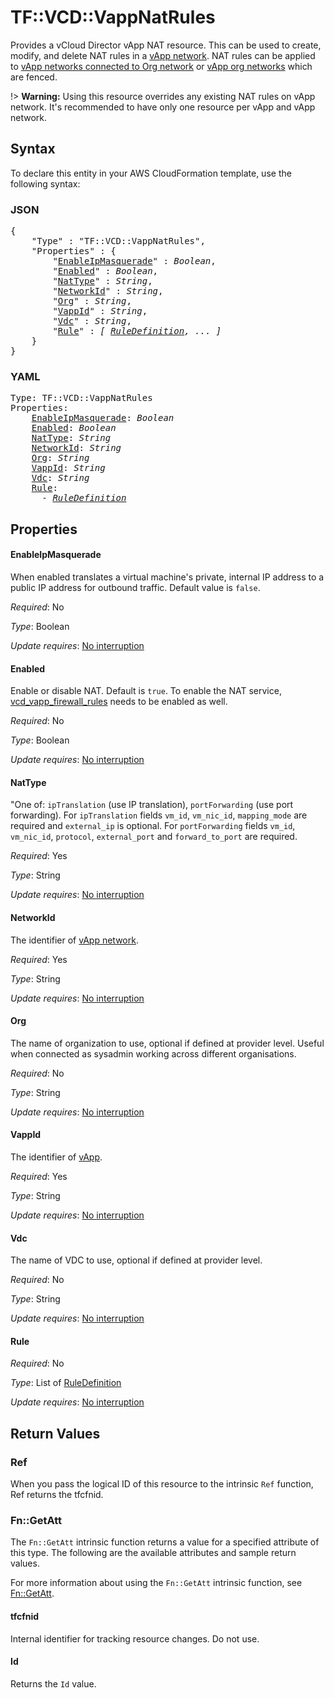 # TF::VCD::VappNatRules

Provides a vCloud Director vApp NAT resource. This can be used to create,
modify, and delete NAT rules in a [vApp network](/docs/providers/vcd/r/vapp_network.html).
NAT rules can be applied to [vApp networks connected to Org network](/docs/providers/vcd/r/vapp_network.html) or [vApp org networks](/docs/providers/vcd/r/vapp_org_network.html) which are fenced.

!> **Warning:** Using this resource overrides any existing NAT rules on vApp network. It's recommended to have only one resource per vApp and vApp network.

## Syntax

To declare this entity in your AWS CloudFormation template, use the following syntax:

### JSON

<pre>
{
    "Type" : "TF::VCD::VappNatRules",
    "Properties" : {
        "<a href="#enableipmasquerade" title="EnableIpMasquerade">EnableIpMasquerade</a>" : <i>Boolean</i>,
        "<a href="#enabled" title="Enabled">Enabled</a>" : <i>Boolean</i>,
        "<a href="#nattype" title="NatType">NatType</a>" : <i>String</i>,
        "<a href="#networkid" title="NetworkId">NetworkId</a>" : <i>String</i>,
        "<a href="#org" title="Org">Org</a>" : <i>String</i>,
        "<a href="#vappid" title="VappId">VappId</a>" : <i>String</i>,
        "<a href="#vdc" title="Vdc">Vdc</a>" : <i>String</i>,
        "<a href="#rule" title="Rule">Rule</a>" : <i>[ <a href="ruledefinition.md">RuleDefinition</a>, ... ]</i>
    }
}
</pre>

### YAML

<pre>
Type: TF::VCD::VappNatRules
Properties:
    <a href="#enableipmasquerade" title="EnableIpMasquerade">EnableIpMasquerade</a>: <i>Boolean</i>
    <a href="#enabled" title="Enabled">Enabled</a>: <i>Boolean</i>
    <a href="#nattype" title="NatType">NatType</a>: <i>String</i>
    <a href="#networkid" title="NetworkId">NetworkId</a>: <i>String</i>
    <a href="#org" title="Org">Org</a>: <i>String</i>
    <a href="#vappid" title="VappId">VappId</a>: <i>String</i>
    <a href="#vdc" title="Vdc">Vdc</a>: <i>String</i>
    <a href="#rule" title="Rule">Rule</a>: <i>
      - <a href="ruledefinition.md">RuleDefinition</a></i>
</pre>

## Properties

#### EnableIpMasquerade

When enabled translates a virtual machine's private, internal IP address to a public IP address for outbound traffic. Default value is `false`.

_Required_: No

_Type_: Boolean

_Update requires_: [No interruption](https://docs.aws.amazon.com/AWSCloudFormation/latest/UserGuide/using-cfn-updating-stacks-update-behaviors.html#update-no-interrupt)

#### Enabled

Enable or disable NAT. Default is `true`. To enable the NAT service, [vcd_vapp_firewall_rules](/docs/providers/vcd/r/vapp_firewall_rules.html) needs to be enabled as well.

_Required_: No

_Type_: Boolean

_Update requires_: [No interruption](https://docs.aws.amazon.com/AWSCloudFormation/latest/UserGuide/using-cfn-updating-stacks-update-behaviors.html#update-no-interrupt)

#### NatType

"One of: `ipTranslation` (use IP translation), `portForwarding` (use port forwarding). For `ipTranslation` fields `vm_id`, `vm_nic_id`, `mapping_mode` are required and `external_ip` is optional. For `portForwarding` fields `vm_id`, `vm_nic_id`, `protocol`, `external_port` and `forward_to_port` are required.

_Required_: Yes

_Type_: String

_Update requires_: [No interruption](https://docs.aws.amazon.com/AWSCloudFormation/latest/UserGuide/using-cfn-updating-stacks-update-behaviors.html#update-no-interrupt)

#### NetworkId

The identifier of [vApp network](/docs/providers/vcd/r/vapp_network.html).

_Required_: Yes

_Type_: String

_Update requires_: [No interruption](https://docs.aws.amazon.com/AWSCloudFormation/latest/UserGuide/using-cfn-updating-stacks-update-behaviors.html#update-no-interrupt)

#### Org

The name of organization to use, optional if defined at provider level. Useful when connected as sysadmin working across different organisations.

_Required_: No

_Type_: String

_Update requires_: [No interruption](https://docs.aws.amazon.com/AWSCloudFormation/latest/UserGuide/using-cfn-updating-stacks-update-behaviors.html#update-no-interrupt)

#### VappId

The identifier of [vApp](/docs/providers/vcd/r/vapp.html).

_Required_: Yes

_Type_: String

_Update requires_: [No interruption](https://docs.aws.amazon.com/AWSCloudFormation/latest/UserGuide/using-cfn-updating-stacks-update-behaviors.html#update-no-interrupt)

#### Vdc

The name of VDC to use, optional if defined at provider level.

_Required_: No

_Type_: String

_Update requires_: [No interruption](https://docs.aws.amazon.com/AWSCloudFormation/latest/UserGuide/using-cfn-updating-stacks-update-behaviors.html#update-no-interrupt)

#### Rule

_Required_: No

_Type_: List of <a href="ruledefinition.md">RuleDefinition</a>

_Update requires_: [No interruption](https://docs.aws.amazon.com/AWSCloudFormation/latest/UserGuide/using-cfn-updating-stacks-update-behaviors.html#update-no-interrupt)

## Return Values

### Ref

When you pass the logical ID of this resource to the intrinsic `Ref` function, Ref returns the tfcfnid.

### Fn::GetAtt

The `Fn::GetAtt` intrinsic function returns a value for a specified attribute of this type. The following are the available attributes and sample return values.

For more information about using the `Fn::GetAtt` intrinsic function, see [Fn::GetAtt](https://docs.aws.amazon.com/AWSCloudFormation/latest/UserGuide/intrinsic-function-reference-getatt.html).

#### tfcfnid

Internal identifier for tracking resource changes. Do not use.

#### Id

Returns the <code>Id</code> value.

